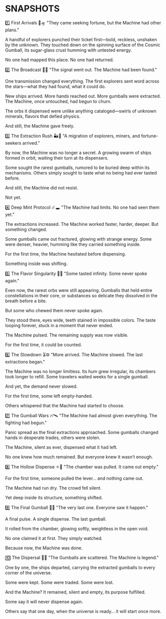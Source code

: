 
# SNAPSHOTS

1️⃣ First Arrivals 🚀🛸
"They came seeking fortune, but the Machine had other plans."

A handful of explorers punched their ticket first—bold, reckless, unshaken by the unknown. They touched down on the spinning surface of the Cosmic Gumball, its sugar-glass crust humming with untested energy.

No one had mapped this place. No one had returned.

2️⃣ The Broadcast 📡🌌
"The signal went out. The Machine had been found."

One transmission changed everything. The first explorers sent word across the stars—what they had found, what it could do.

New ships arrived. More hands reached out. More gumballs were extracted. The Machine, once untouched, had begun to churn.

The orbs it dispensed were unlike anything cataloged—swirls of unknown minerals, flavors that defied physics.

And still, the Machine gave freely.

3️⃣ The Extraction Rush 🏜️🍬
"A migration of explorers, miners, and fortune-seekers arrived."

By now, the Machine was no longer a secret. A growing swarm of ships formed in orbit, waiting their turn at its dispensers.

Some sought the rarest gumballs, rumored to be buried deep within its mechanisms. Others simply sought to taste what no being had ever tasted before.

And still, the Machine did not resist.

Not yet.


4️⃣ Deep Mint Protocol ☄️🕳️
"The Machine had limits. No one had seen them yet."

The extractions increased. The Machine worked faster, harder, deeper. But something changed.

Some gumballs came out fractured, glowing with strange energy. Some were denser, heavier, humming like they carried something inside.

For the first time, the Machine hesitated before dispensing.

Something inside was shifting.

5️⃣ The Flavor Singularity 🍓🌀
"Some tasted infinity. Some never spoke again."

Even now, the rarest orbs were still appearing. Gumballs that held entire constellations in their core, or substances so delicate they dissolved in the breath before a bite.

But some who chewed them never spoke again.

They stood there, eyes wide, teeth stained in impossible colors. The taste looping forever, stuck in a moment that never ended.

The Machine pulsed. The remaining supply was now visible.

For the first time, it could be counted.

6️⃣ The Slowdown ⏳⚙️
"More arrived. The Machine slowed. The last extractions began."

The Machine was no longer limitless. Its hum grew irregular, its chambers took longer to refill. Some travelers waited weeks for a single gumball.

And yet, the demand never slowed.

For the first time, some left empty-handed.

Others whispered that the Machine had started to choose.

7️⃣ The Gumball Wars 🔥🛰️
"The Machine had almost given everything. The fighting had begun."

Panic spread as the final extractions approached. Some gumballs changed hands in desperate trades, others were stolen.

The Machine, silent as ever, dispensed what it had left.

No one knew how much remained. But everyone knew it wasn’t enough.



8️⃣ The Hollow Dispense ⚛️🍭
"The chamber was pulled. It came out empty."

For the first time, someone pulled the lever… and nothing came out.

The Machine had run dry. The crowd fell silent.

Yet deep inside its structure, something shifted.

9️⃣ The Final Gumball 🦷🌑
"The very last one. Everyone saw it happen."

A final pulse. A single dispense. The last gumball.

It rolled from the chamber, glowing softly, weightless in the open void.

No one claimed it at first. They simply watched.

Because now, the Machine was done.

🔟 The Dispersal 🌌🚀
"The Gumballs are scattered. The Machine is legend."

One by one, the ships departed, carrying the extracted gumballs to every corner of the universe.

Some were kept. Some were traded. Some were lost.

And the Machine? It remained, silent and empty, its purpose fulfilled.

Some say it will never dispense again.

Others say that one day, when the universe is ready… it will start once more.